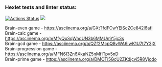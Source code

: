 ### Hexlet tests and linter status:
[![Actions Status](https://github.com/jkulds/python-project-49/workflows/hexlet-check/badge.svg)](https://github.com/jkulds/python-project-49/actions)
<a href="https://codeclimate.com/github/jkulds/python-project-49/maintainability"><img src="https://api.codeclimate.com/v1/badges/d3dd697c8bf3a0ac2e78/maintainability" /></a>

Brain-even game - https://asciinema.org/a/GXtTfdFCwYElScZCe842l6afl <br/>
Brain-calc game - https://asciinema.org/a/MfyQuSqWadUN3b6MMUmY5jc3s <br/>
Brain-gcd game - https://asciinema.org/a/QZf2McpQ8vWA6iwK1U7t7Y3jX <br/>
Brain-progression game - https://asciinema.org/a/MFN6I3Zn6XkaNZ5nMfITpv5nD <br/>
Brain-prime game - https://asciinema.org/a/DMOTi5GcU2ZKdjcvi5R8Vjcdo
